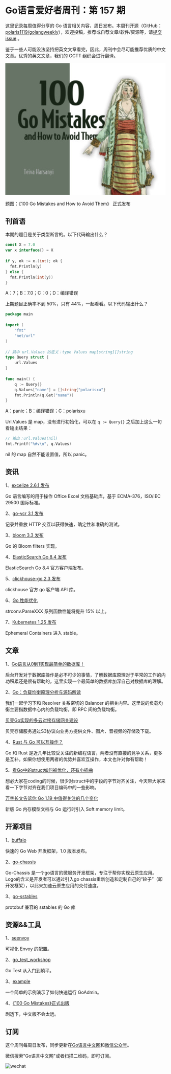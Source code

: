 # Go语言爱好者周刊：第 157 期

这里记录每周值得分享的 Go 语言相关内容，周日发布。本周刊开源（GitHub：[polaris1119/golangweekly](https://github.com/polaris1119/golangweekly)），欢迎投稿，推荐或自荐文章/软件/资源等，请[提交 issue](https://github.com/polaris1119/golangweekly/issues) 。

鉴于一些人可能没法坚持把英文文章看完，因此，周刊中会尽可能推荐优质的中文文章。优秀的英文文章，我们的 GCTT 组织会进行翻译。

![](imgs/issue157/cover.png)

题图：《100 Go Mistakes and How to Avoid Them》 正式发布

## 刊首语

本期的题目是关于类型断言的。以下代码输出什么？

```go
const X = 7.0
var x interface{} = X

if y, ok := x.(int); ok {
  fmt.Println(y)
} else {
  fmt.Println(int(y))
}
```

A：7；B：7.0；C：0；D：编译错误

上期题目正确率不到 50%，只有 44%，一起看看。以下代码输出什么？

```go
package main

import (
	"fmt"
	"net/url"
)

// 其中 url.Values 的定义：type Values map[string][]string
type Query struct {
	url.Values
}

func main() {
	q := Query{}
	q.Values["name"] = []string{"polarisxu"}
	fmt.Println(q.Get("name"))
}
```

A：panic；B：编译错误；C：polarisxu

Url.Values 是 map，没有进行初始化，可以在 `q := Query{}` 之后加上这么一句看输出结果：

```go
// 输出：url.Values(nil)
fmt.Printf("%#v\n", q.Values)
```

nil 的 map 自然不能设置值，所以 panic。

## 资讯

1、[excelize 2.6.1 发布](https://github.com/qax-os/excelize)

Go 语言编写的用于操作 Office Excel 文档基础库，基于 ECMA-376，ISO/IEC 29500 国际标准。

2、[go-vcr 3.1 发布](https://github.com/dnaeon/go-vcr)

记录并重放 HTTP 交互以获得快速，确定性和准确的测试。

3、[bloom 3.3 发布](https://github.com/bits-and-blooms/bloom)

Go 的 Bloom filters 实现。

4、[ElasticSearch Go 8.4 发布](https://github.com/elastic/go-elasticsearch)

ElasticSearch Go 8.4 官方客户端发布。

5、[clickhouse-go 2.3 发布](https://github.com/ClickHouse/clickhouse-go)

clickhouse 官方 go 客户端 API  库。

6、[Go 性能优化](https://github.com/golang/go/commit/cf26fbb1f6d9644f447342f42d2dddcbe9ceda61)

strconv.ParseXXX 系列函数性能将提升 15% 以上。

7、[Kubernetes 1.25 发布](https://kubernetes.io/blog/2022/08/23/kubernetes-v1-25-release/)

Ephemeral Containers 进入 stable。

## 文章

1、[Go语言从0到1实现最简单的数据库！](https://mp.weixin.qq.com/s/VFS4TWi3OpeAegScZ4cJRw)

后台开发对于数据库操作是必不可少的事情，了解数据库原理对于平常的工作的内功积累还是很有帮助的，这里实现一个最简单的数据库加深自己对数据库的理解。

2、[Go：负载均衡原理分析与源码解读](https://mp.weixin.qq.com/s/5Xskm1gZmaOw0jatrJOMOA)

我们一起学习下和 Resolver 关系密切的 Balancer 的相关内容。这里说的负载均衡主要指数据中心内的负载均衡，即 RPC 间的负载均衡。

[贝壳Go实现的多云对接存储网关建设](https://mp.weixin.qq.com/s/ZnIP-Lk2GICffQR_swnGkQ)

贝壳存储服务通过S3协议向业务方提供文件、图片、音视频的存储及下载。

4、[Rust 与 Go 可以互操作？](https://mp.weixin.qq.com/s/7A6VCvuv8umUlOUzB2uHfA)

Go 和 Rust 是近几年比较受关注的新编程语言，两者没有直接的竞争关系，更多是互补。如果你想使用两者的优势并喜欢互操作，本文也许对你有帮助！

5、[看Go中的struct如何被优化，还有小插曲](https://mp.weixin.qq.com/s/SIDN3pOgK5cToNwflt7Lgg)

想必大家在coding的时候，很少对struct中的字段的字节对齐关注，今天带大家来看一下字节对齐在我们项目编码中的一些影响。

[万字长文告诉你 Go 1.19 中值得关注的几个变化](https://tonybai.com/2022/08/22/some-changes-in-go-1-19)

新版 Go 内存模型文档与 Go 运行时引入 Soft memory limit。

## 开源项目

1、[buffalo](https://github.com/gobuffalo/buffalo)

快速的 Go Web 开发框架，1.0 版本发布。

2、[go-chassis](https://github.com/go-chassis/go-chassis)

Go-Chassis 是一个go语言的微服务开发框架，专注于帮你实现云原生应用。Logo的含义是开发者可以通过引入go chassis重新创造和定制自己的“轮子”（即开发框架），以此来加速云原生应用的交付速度。

3、[go-sstables](https://github.com/thomasjungblut/go-sstables)

protobuf 兼容的 sstables 的 Go 库

## 资源&&工具

1、[seenvoy](https://github.com/saltbo/seenvoy)

可视化 Envoy 的配置。

2、[go_test_workshop](https://github.com/smallnest/go_test_workshop)

Go Test 从入门到躺平。

3、[example](https://github.com/GoAdminGroup/example)

一个简单的示例演示了如何快速运行 GoAdmin。

4、[《100 Go Mistakes》正式出版](https://www.manning.com/books/100-go-mistakes-and-how-to-avoid-them)

剧透下，中文版不会太远。

## 订阅

这个周刊每周日发布，同步更新在[Go语言中文网](https://studygolang.com/go/weekly)和[微信公众号](https://weixin.sogou.com/weixin?query=Go%E8%AF%AD%E8%A8%80%E4%B8%AD%E6%96%87%E7%BD%91)。

微信搜索"Go语言中文网"或者扫描二维码，即可订阅。

![wechat](imgs/wechat.png)

